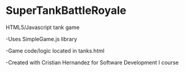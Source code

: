 # SuperTankBattleRoyale
HTML5/Javascript tank game


-Uses SimpleGame.js library

-Game code/logic located in tanks.html

-Created with Cristian Hernandez for Software Development I course
